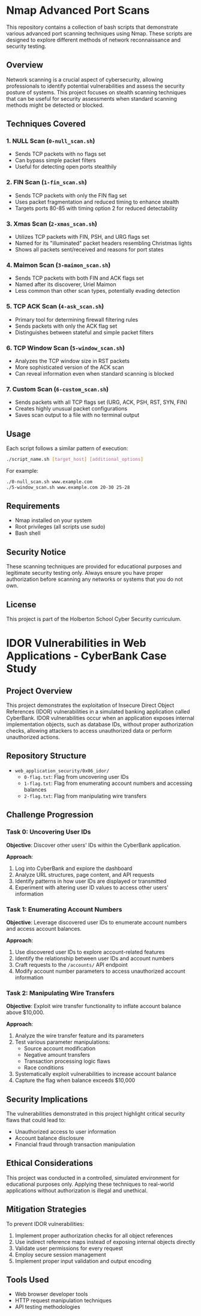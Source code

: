 # Nmap Advanced Port Scans

This repository contains a collection of bash scripts that demonstrate various advanced port scanning techniques using Nmap. These scripts are designed to explore different methods of network reconnaissance and security testing.

## Overview

Network scanning is a crucial aspect of cybersecurity, allowing professionals to identify potential vulnerabilities and assess the security posture of systems. This project focuses on stealth scanning techniques that can be useful for security assessments when standard scanning methods might be detected or blocked.

## Techniques Covered

### 1. NULL Scan (`0-null_scan.sh`)
- Sends TCP packets with no flags set
- Can bypass simple packet filters
- Useful for detecting open ports stealthily

### 2. FIN Scan (`1-fin_scan.sh`)
- Sends TCP packets with only the FIN flag set
- Uses packet fragmentation and reduced timing to enhance stealth
- Targets ports 80-85 with timing option 2 for reduced detectability

### 3. Xmas Scan (`2-xmas_scan.sh`)
- Utilizes TCP packets with FIN, PSH, and URG flags set
- Named for its "illuminated" packet headers resembling Christmas lights
- Shows all packets sent/received and reasons for port states

### 4. Maimon Scan (`3-maimon_scan.sh`)
- Sends TCP packets with both FIN and ACK flags set
- Named after its discoverer, Uriel Maimon
- Less common than other scan types, potentially evading detection

### 5. TCP ACK Scan (`4-ask_scan.sh`)
- Primary tool for determining firewall filtering rules
- Sends packets with only the ACK flag set
- Distinguishes between stateful and simple packet filters

### 6. TCP Window Scan (`5-window_scan.sh`)
- Analyzes the TCP window size in RST packets
- More sophisticated version of the ACK scan
- Can reveal information even when standard scanning is blocked

### 7. Custom Scan (`6-custom_scan.sh`)
- Sends packets with all TCP flags set (URG, ACK, PSH, RST, SYN, FIN)
- Creates highly unusual packet configurations
- Saves scan output to a file with no terminal output

## Usage

Each script follows a similar pattern of execution:

```bash
./script_name.sh [target_host] [additional_options]
```

For example:
```bash
./0-null_scan.sh www.example.com
./5-window_scan.sh www.example.com 20-30 25-28
```

## Requirements

- Nmap installed on your system
- Root privileges (all scripts use sudo)
- Bash shell

## Security Notice

These scanning techniques are provided for educational purposes and legitimate security testing only. Always ensure you have proper authorization before scanning any networks or systems that you do not own.

## License

This project is part of the Holberton School Cyber Security curriculum.
# IDOR Vulnerabilities in Web Applications - CyberBank Case Study

## Project Overview

This project demonstrates the exploitation of Insecure Direct Object References (IDOR) vulnerabilities in a simulated banking application called CyberBank. IDOR vulnerabilities occur when an application exposes internal implementation objects, such as database IDs, without proper authorization checks, allowing attackers to access unauthorized data or perform unauthorized actions.

## Repository Structure

- `web_application_security/0x06_idor/`
  - `0-flag.txt`: Flag from uncovering user IDs
  - `1-flag.txt`: Flag from enumerating account numbers and accessing balances
  - `2-flag.txt`: Flag from manipulating wire transfers

## Challenge Progression

### Task 0: Uncovering User IDs

**Objective**: Discover other users' IDs within the CyberBank application.

**Approach**:
1. Log into CyberBank and explore the dashboard
2. Analyze URL structures, page content, and API requests
3. Identify patterns in how user IDs are displayed or transmitted
4. Experiment with altering user ID values to access other users' information

### Task 1: Enumerating Account Numbers

**Objective**: Leverage discovered user IDs to enumerate account numbers and access account balances.

**Approach**:
1. Use discovered user IDs to explore account-related features
2. Identify the relationship between user IDs and account numbers
3. Craft requests to the `/accounts/` API endpoint
4. Modify account number parameters to access unauthorized account information

### Task 2: Manipulating Wire Transfers

**Objective**: Exploit wire transfer functionality to inflate account balance above $10,000.

**Approach**:
1. Analyze the wire transfer feature and its parameters
2. Test various parameter manipulations:
   - Source account modification
   - Negative amount transfers
   - Transaction processing logic flaws
   - Race conditions
3. Systematically exploit vulnerabilities to increase account balance
4. Capture the flag when balance exceeds $10,000

## Security Implications

The vulnerabilities demonstrated in this project highlight critical security flaws that could lead to:
- Unauthorized access to user information
- Account balance disclosure
- Financial fraud through transaction manipulation

## Ethical Considerations

This project was conducted in a controlled, simulated environment for educational purposes only. Applying these techniques to real-world applications without authorization is illegal and unethical.

## Mitigation Strategies

To prevent IDOR vulnerabilities:
1. Implement proper authorization checks for all object references
2. Use indirect reference maps instead of exposing internal objects directly
3. Validate user permissions for every request
4. Employ secure session management
5. Implement proper input validation and output encoding

## Tools Used

- Web browser developer tools
- HTTP request manipulation techniques
- API testing methodologies
